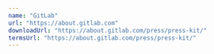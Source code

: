```yaml
---
name: "GitLab"
url: "https://about.gitlab.com"
downloadUrl: "https://about.gitlab.com/press/press-kit/"
termsUrl: "https://about.gitlab.com/press/press-kit/"
---
```

